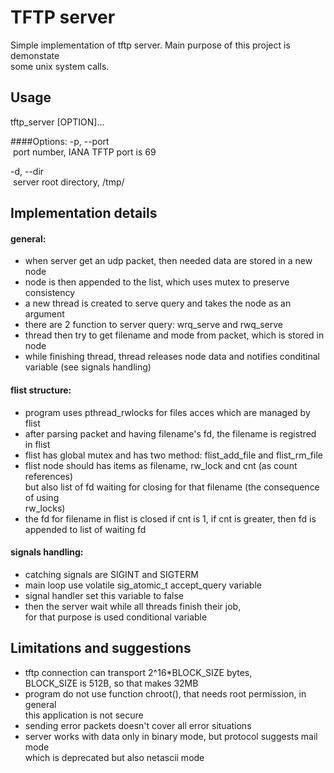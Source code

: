 # TFTP server
Simple implementation of tftp server. Main purpose of this project is demonstate  
some unix system calls.

## Usage

tftp\_server [OPTION]...  
   
####Options:
-p, --port  
&nbsp;port number, IANA TFTP port is 69  
  
-d, --dir  
&nbsp;server root directory, /tmp/

## Implementation details

#### general:
* when server get an udp packet, then needed data are stored in a new node
* node is then appended to the list, which uses mutex to preserve consistency
* a new thread is created to serve query and takes the node as an argument
* there are 2 function to server query: wrq\_serve and rwq\_serve
* thread then try to get filename and mode from packet, which is stored in node
* while finishing thread, thread releases node data and notifies conditinal  
variable (see signals handling)

#### flist structure:
* program uses pthread\_rwlocks for files acces which are managed by flist
* after parsing packet and having filename's fd, the filename is registred in flist
* flist has global mutex and has two method: flist\_add\_file and flist\_rm\_file
* flist node should has items as filename, rw\_lock and cnt (as count references)  
but also list of fd waiting for closing for that filename (the consequence of using  
rw\_locks)
* the fd for filename in flist is closed if cnt is 1, if cnt is greater, then fd is  
appended to list of waiting fd

#### signals handling:
* catching signals are SIGINT and SIGTERM
* main loop use volatile sig\_atomic\_t accept\_query variable
* signal handler set this variable to false
* then the server wait while all threads finish their job,  
for that purpose is used conditional variable

## Limitations and suggestions 
* tftp connection can transport 2^16\*BLOCK\_SIZE bytes,  
BLOCK\_SIZE is 512B, so that makes 32MB
* program do not use function chroot(), that needs root permission, in general  
this application is not secure
* sending error packets doesn't cover all error situations
* server works with data only in binary mode, but protocol suggests mail mode  
which is deprecated but also netascii mode
